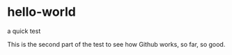 # hello-world
a quick test

This is the second part of the test to see how Github works, so far, so good.
